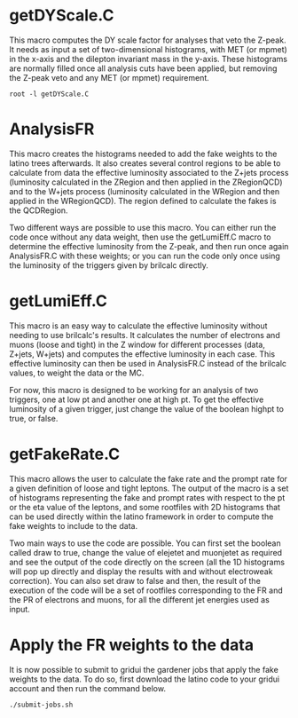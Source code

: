 # getDYScale.C

This macro computes the DY scale factor for analyses that veto the Z-peak. It
needs as input a set of two-dimensional histograms, with MET (or mpmet) in the
x-axis and the dilepton invariant mass in the y-axis. These histograms are
normally filled once all analysis cuts have been applied, but removing the
Z-peak veto and any MET (or mpmet) requirement.

    root -l getDYScale.C


# AnalysisFR

This macro creates the histograms needed to add the fake weights to the latino
trees afterwards. It also creates several control regions to be able to calculate
from data the effective luminosity associated to the Z+jets process (luminosity
calculated in the ZRegion and then applied in the ZRegionQCD) and to 
the W+jets process (luminosity calculated in the WRegion and then applied in the 
WRegionQCD). The region defined to calculate the fakes is the QCDRegion.

Two different ways are possible to use this macro. You can either run the code
once without any data weight, then use the getLumiEff.C macro to determine the
effective luminosity from the Z-peak, and then run once again AnalysisFR.C
with these weights; or you can run the code only once using the luminosity of
the triggers given by brilcalc directly. 


# getLumiEff.C

This macro is an easy way to calculate the effective luminosity without needing
to use brilcalc's results. It calculates the number of electrons and muons
(loose and tight) in the Z window for different processes (data, Z+jets, W+jets)
and computes the effective luminosity in each case. This effective luminosity
can then be used in AnalysisFR.C instead of the brilcalc values, to weight the
data or the MC.

For now, this macro is designed to be working for an analysis of two triggers,
one at low pt and another one at high pt. To get the effective luminosity of a
given trigger, just change the value of the boolean highpt to true, or false. 


# getFakeRate.C

This macro allows the user to calculate the fake rate and the prompt rate for a given
definition of loose and tight leptons. The output of the macro is a set of histograms
representing the fake and prompt rates with respect to the pt or the eta value of the
leptons, and some rootfiles with 2D histograms that can be used directly within the 
latino framework in order to compute the fake weights to include to the data. 

Two main ways to use the code are possible. You can first set the boolean called draw to 
true, change the value of elejetet and muonjetet as required and see the output of the code 
directly on the screen (all the 1D histograms will pop up directly and display the results
with and without electroweak correction). You can also set draw to false and then, the 
result of the execution of the code will be a set of rootfiles corresponding to the FR 
and the PR of electrons and muons, for all the different jet energies used as input.


# Apply the FR weights to the data

It is now possible to submit to gridui the gardener jobs that apply the fake weights
to the data. To do so, first download the latino code to your gridui account and
then run the command below.

    ./submit-jobs.sh

